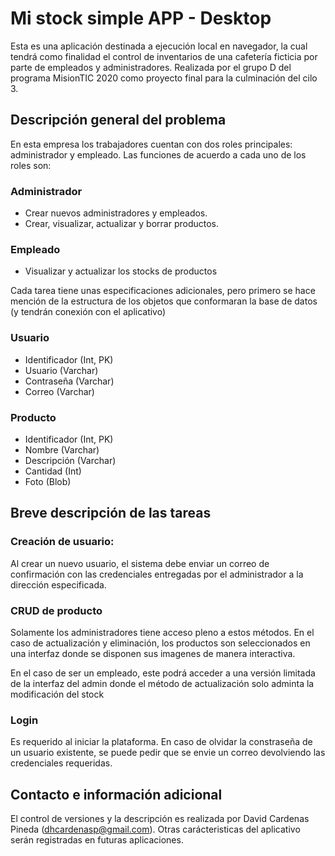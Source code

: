 # Mi stock simple APP - Desktop

Esta es una aplicación destinada a ejecución local en navegador, la cual tendrá como finalidad el control de inventarios de
una cafetería ficticia por parte de empleados y administradores. Realizada por el grupo D del programa MisionTIC 2020 como
proyecto final para la culminación del cilo 3.

## Descripción general del problema

En esta empresa los trabajadores cuentan con dos roles principales: administrador y empleado. Las funciones de acuerdo a 
cada uno de los roles son:

### Administrador

- Crear nuevos administradores y empleados. 
- Crear, visualizar, actualizar y borrar productos.

### Empleado

- Visualizar y actualizar los stocks de productos

Cada tarea tiene unas especificaciones adicionales, pero primero se hace mención de la estructura de los objetos que 
conformaran la base de datos (y tendrán conexión con el aplicativo)

### Usuario

- Identificador (Int, PK)
- Usuario (Varchar)
- Contraseña (Varchar)
- Correo (Varchar)

### Producto

- Identificador (Int, PK)
- Nombre (Varchar)
- Descripción (Varchar)
- Cantidad (Int)
- Foto (Blob)

## Breve descripción de las tareas

### Creación de usuario:

Al crear un nuevo usuario, el sistema debe enviar un correo de confirmación con las credenciales entregadas por el administrador 
a la dirección especificada. 

### CRUD de producto

Solamente los administradores tiene acceso pleno a estos métodos. En el caso de actualización y eliminación, los productos son 
seleccionados en una interfaz donde se disponen sus imagenes de manera interactiva.

En el caso de ser un empleado, este podrá acceder a una versión limitada de la interfaz del admin donde el método de actualización
solo adminta la modificación del stock

### Login

Es requerido al iniciar la plataforma. En caso de olvidar la constraseña de un usuario existente, se puede pedir que se envie un
correo devolviendo las credenciales requeridas.

## Contacto e información adicional

El control de versiones y la descripción es realizada por David Cardenas Pineda (dhcardenasp@gmail.com). Otras carácteristicas del 
aplicativo serán registradas en futuras aplicaciones.
